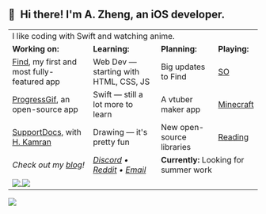 ## 👋 Hi there! I'm A. Zheng, an iOS developer.




<table>
<tr>
<td colspan="4">
I like coding with Swift and watching anime.
</td>
</tr>

<tr>
<td>
<strong>Working on:</strong>
</td>
<td>
<strong>Learning:</strong>
</td>
<td>
<strong>Planning:</strong>
</td>
<td>
<strong>Playing:</strong>
</td>
</tr>

<tr>
<td>
<a href="https://getfind.app/">Find<a>, my first and most fully-featured app
</td>
<td>
Web Dev — starting with HTML, CSS, JS
</td>
<td>
Big updates to Find
</td>
<td>
<a href="https://stackoverflow.com/users/14351818/aheze">SO<a>
</td>
</tr>



<tr>
<td>
<a href="https://github.com/aheze/ProgressGif">ProgressGif<a>, an open-source app
</td>
<td>
Swift — still a lot more to learn
</td>
<td>
A vtuber maker app
</td>
<td>
<a href="https://www.minecraft.net/en-us/">Minecraft<a>
</td>
</tr>

<tr>
<td>
<a href="https://github.com/aheze/SupportDocs">SupportDocs<a>, with <a href="https://github.com/hkamran80">H. Kamran<a>
</td>
<td>
Drawing — it's pretty fun
</td>
<td>
New open-source libraries
</td>
<td>
<a href="https://guya.moe/read/manga/Kaguya-Wants-To-Be-Confessed-To/224/1/">Reading<a>
</td>
</tr>

<tr>
<td>
<i>Check out my <a href="https://aheze.medium.com/">blog<a>!</i>
</td>
<td>
<i><a href="https://discord.com/users/743230678795288637">Discord<a> • <a href="https://www.reddit.com/user/aheze">Reddit<a> • <a href="mailto:aheze@getfind.app">Email<a></i>
</td>
<td colspan="2">
<strong>Currently:</strong> Looking for summer work
</td>
</tr>
  
<tr>
<td colspan="4">
<a href="#">
  <img align="center" src="https://github-readme-stats.vercel.app/api?username=aheze&count_private=true&show_icons=true&hide_border=true&custom_title=My%20GitHub%20Stats" />
</a>
<a href="#">
  <img align="center" src="https://github-readme-stats.vercel.app/api/top-langs/?username=aheze&langs_count=8&layout=compact&hide_border=true" />
</a>
</td>
</tr>

</table>

  
  
<a href="#"><img src="https://komarev.com/ghpvc/?username=aheze&color=00aeef&label=Trying+out+a+profile+view+counter"></a>
